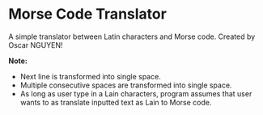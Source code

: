 # Morse Code Translator

A simple translator between Latin characters and Morse code.
Created by Oscar NGUYEN!

**Note:**

- Next line is transformed into single space.
- Multiple consecutive spaces are transformed into single space.
- As long as user type in a Lain characters, program assumes that user wants to as translate inputted text as Lain to Morse code.
